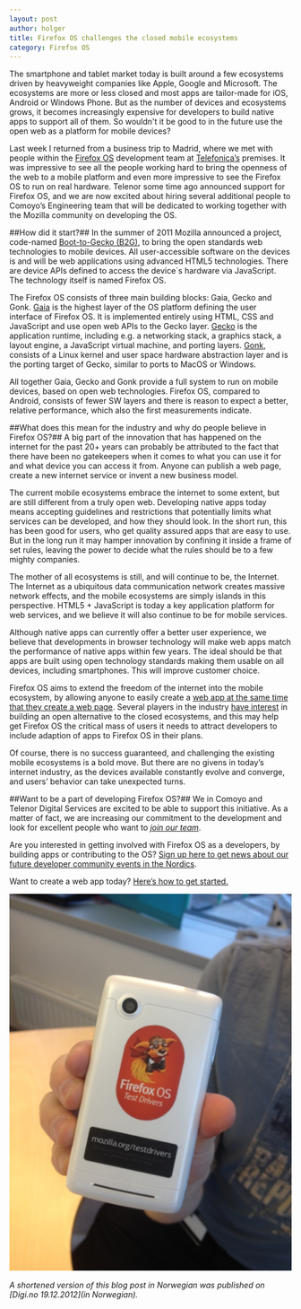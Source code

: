 ```yaml
---
layout: post
author: holger
title: Firefox OS challenges the closed mobile ecosystems
category: Firefox OS
---
```

The smartphone and tablet market today is built around a few ecosystems driven by heavyweight companies like Apple, Google and Microsoft. The ecosystems are more or less closed and most apps are tailor-made for iOS, Android or Windows Phone. But as the number of devices and ecosystems grows, it becomes increasingly expensive for developers to build native apps to support all of them. So wouldn't it be good to in the future use the open web as a platform for mobile devices? 

Last week I returned from a business trip to Madrid, where we met with people within the [Firefox OS](http://www.mozilla.org/en-US/firefoxos/) development team at [Telefonica’s](http://bits.blogs.nytimes.com/2012/09/07/a-firefox-smartphone-for-the-poor/) premises. It was impressive to see all the  people working hard to bring the openness of the web to a mobile platform and even more impressive to see the Firefox OS to run on real hardware. Telenor some time ago announced support for Firefox OS, and we are now excited about hiring several additional people to Comoyo’s Engineering team that will be dedicated to working together with the Mozilla community on developing the OS. 

##How did it start?##
In the summer of 2011 Mozilla announced a project, code-named [Boot-to-Gecko (B2G)](https://wiki.mozilla.org/B2G), to bring the open standards web technologies to mobile devices. All user-accessible software on the devices is and will be web applications using advanced HTML5 technologies. There are device APIs defined to access the device´s hardware via JavaScript. The technology itself is named Firefox OS.

The Firefox OS consists of three main building blocks: Gaia, Gecko and Gonk. [Gaia](https://wiki.mozilla.org/Gaia) is the highest layer of the OS platform defining the user interface of Firefox OS. It is implemented entirely using HTML, CSS and JavaScript and use open web APIs to the Gecko layer. [Gecko](https://wiki.mozilla.org/Gecko) is the application runtime, including e.g. a networking stack, a graphics stack, a layout engine, a JavaScript virtual machine, and porting layers. [Gonk](https://wiki.mozilla.org/B2G/Architecture), consists of a Linux kernel and user space hardware abstraction layer and is the porting target of Gecko, similar to ports to MacOS or Windows.

All together Gaia, Gecko and Gonk provide a full system to run on mobile devices, based on open web technologies. Firefox OS, compared to Android, consists of fewer SW layers and there is reason to expect a better, relative performance, which also the first measurements indicate. 

##What does this mean for the industry and why do people believe in Firefox OS?##
A big part of the innovation that has happened on the internet for the past 20+ years can probably be attributed to the fact that there have been no gatekeepers when it comes to what you can use it for and what device you can access it from. Anyone can publish a web page, create a new internet service or invent a new business model. 

The current mobile ecosystems embrace the internet to some extent, but are still different from a truly open web. Developing native apps today means accepting guidelines and restrictions that potentially limits what services can be developed, and how they should look. In the short run, this has been good for users, who get quality assured apps that are easy to use. But in the long run it may hamper innovation by confining it inside a frame of set rules, leaving the power to decide what the rules should be to a few mighty companies.  

The mother of all ecosystems is still, and will continue to be, the Internet. The Internet as a ubiquitous data communication network creates massive network effects, and the mobile ecosystems are simply islands in this perspective. HTML5 + JavaScript is today a key application platform for web services, and we believe it will also continue to be for mobile services.  

Although native apps can currently offer a better user experience, we believe that developments in browser technology will make web apps match the performance of native apps within few years. The ideal should be that apps are built using open technology standards making them usable on all devices, including smartphones. This will improve customer choice.

Firefox OS aims to extend the freedom of the internet into the mobile ecosystem, by allowing anyone to easily create a [web app at the same time that they create a web page](https://developer.mozilla.org/en-US/docs/Apps/For_mobile_developers). Several players in the industry [have interest](http://blog.mozilla.org/blog/2012/07/02/firefox-mobile-os/) in building an open alternative to the closed ecosystems, and this may help get Firefox OS the critical mass of users it needs to attract developers to include adaption of apps to Firefox OS in their plans. 

Of course, there is no success guaranteed, and challenging the existing mobile ecosystems is a bold move. But there are no givens in today’s internet industry, as the devices available constantly evolve and converge, and users’ behavior can take unexpected turns.

##Want to be a part of developing Firefox OS?##
We in Comoyo and Telenor Digital Services are excited to be able to support this initiative. As a matter of fact, we are increasing our commitment to the development and look for excellent people who want to _[join our team](https://comoyo.recruiterbox.com/jobs/11797/)_. 

Are you interested in getting involved with Firefox OS as a developers, by building apps or contributing to the OS? [Sign up here to get news about our future developer community events in the Nordics](http://unbouncepages.com/firefox-os/). 

Want to create a web app today? [Here’s how to get started.](https://developer.mozilla.org/en-US/docs/Apps/Getting_Started) 

![Test phone with Firefox OS at Comoyo](/assets/img/posts/firefox-os/firefox-phone_r.JPG)

*A shortened version of this blog post in Norwegian was published on [Digi.no 19.12.2012](in Norwegian).*

